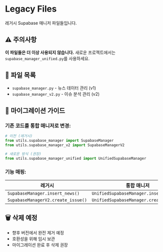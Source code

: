 # Legacy Files

레거시 Supabase 매니저 파일들입니다.

## ⚠️ 주의사항

**이 파일들은 더 이상 사용되지 않습니다.**
새로운 프로젝트에서는 `supabase_manager_unified.py`를 사용하세요.

## 📁 파일 목록

- `supabase_manager.py` - 뉴스 데이터 관리 (v1)
- `supabase_manager_v2.py` - 이슈 분석 관리 (v2)

## 🔄 마이그레이션 가이드

### 기존 코드를 통합 매니저로 변경:

```python
# 이전 (레거시)
from utils.supabase_manager import SupabaseManager
from utils.supabase_manager_v2 import SupabaseManagerV2

# 새로운 방식 (권장)
from utils.supabase_manager_unified import UnifiedSupabaseManager
```

### 기능 매핑:

| 레거시 | 통합 매니저 |
|--------|-------------|
| `SupabaseManager.insert_news()` | `UnifiedSupabaseManager.insert_news()` |
| `SupabaseManagerV2.create_issue()` | `UnifiedSupabaseManager.create_issue()` |

## 🗑️ 삭제 예정

- 향후 버전에서 완전 제거 예정
- 호환성을 위해 임시 보관
- 마이그레이션 완료 후 삭제 권장
